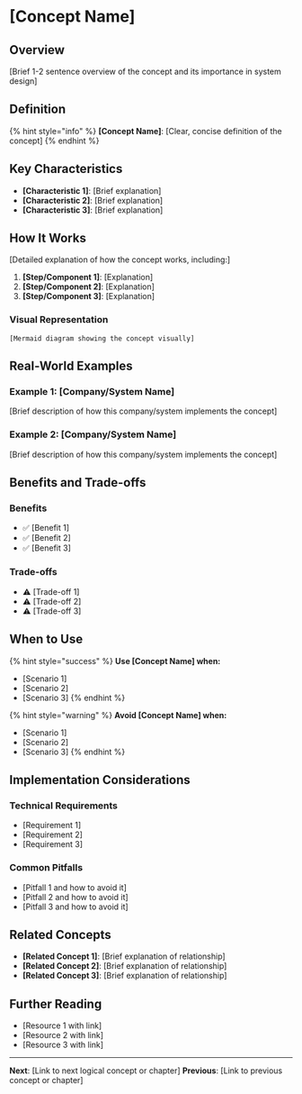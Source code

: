 # [Concept Name]

## Overview

[Brief 1-2 sentence overview of the concept and its importance in system design]

## Definition

{% hint style="info" %}
**[Concept Name]**: [Clear, concise definition of the concept]
{% endhint %}

## Key Characteristics

- **[Characteristic 1]**: [Brief explanation]
- **[Characteristic 2]**: [Brief explanation]
- **[Characteristic 3]**: [Brief explanation]

## How It Works

[Detailed explanation of how the concept works, including:]

1. **[Step/Component 1]**: [Explanation]
2. **[Step/Component 2]**: [Explanation]
3. **[Step/Component 3]**: [Explanation]

### Visual Representation

```mermaid
[Mermaid diagram showing the concept visually]
```

## Real-World Examples

### Example 1: [Company/System Name]
[Brief description of how this company/system implements the concept]

### Example 2: [Company/System Name]
[Brief description of how this company/system implements the concept]

## Benefits and Trade-offs

### Benefits
- ✅ [Benefit 1]
- ✅ [Benefit 2]
- ✅ [Benefit 3]

### Trade-offs
- ⚠️ [Trade-off 1]
- ⚠️ [Trade-off 2]
- ⚠️ [Trade-off 3]

## When to Use

{% hint style="success" %}
**Use [Concept Name] when:**
- [Scenario 1]
- [Scenario 2]
- [Scenario 3]
{% endhint %}

{% hint style="warning" %}
**Avoid [Concept Name] when:**
- [Scenario 1]
- [Scenario 2]
- [Scenario 3]
{% endhint %}

## Implementation Considerations

### Technical Requirements
- [Requirement 1]
- [Requirement 2]
- [Requirement 3]

### Common Pitfalls
- [Pitfall 1 and how to avoid it]
- [Pitfall 2 and how to avoid it]
- [Pitfall 3 and how to avoid it]

## Related Concepts

- **[Related Concept 1]**: [Brief explanation of relationship]
- **[Related Concept 2]**: [Brief explanation of relationship]
- **[Related Concept 3]**: [Brief explanation of relationship]

## Further Reading

- [Resource 1 with link]
- [Resource 2 with link]
- [Resource 3 with link]

---

**Next**: [Link to next logical concept or chapter]
**Previous**: [Link to previous concept or chapter]